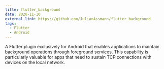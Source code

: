 ```yaml
---
title: flutter_background
date: 2020-11-10
external_link: https://github.com/JulianAssmann/flutter_background
tags:
  - Flutter
  - Android
---
```


A Flutter plugin exclusively for Android that enables applications to maintain background operations through foreground services. This capability is particularly valuable for apps that need to sustain TCP connections with devices on the local network.